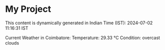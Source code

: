 # My Project

This content is dynamically generated in Indian Time (IST): 2024-07-02 11:16:31 IST


Current Weather in Coimbatore:
Temperature: 29.33 °C
Condition: overcast clouds
